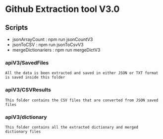 # Github Extraction tool V3.0

## Scripts

- jsonArrayCount : npm run jsonCountV3
- jsonToCSV : npm run jsonToCsvV3
- mergeDictionariers : npm run mergeDictV3

### apiV3/SavedFiles

    All the data is been extracted and saved in either JSON or TXT format is saved inside this folder

### apiV3/CSVResults

    This folder contains the CSV files that are converted from JSON saved files

### apiV3/dictionary

    This folder contains all the extracted dictionary and merged dictionary files
